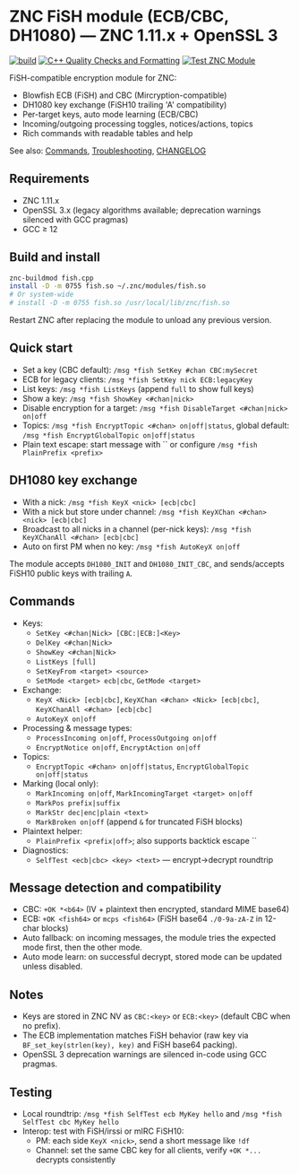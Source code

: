 # ZNC FiSH module (ECB/CBC, DH1080) — ZNC 1.11.x + OpenSSL 3

[![build](https://github.com/ZarTek-Creole/znc-fish/workflows/build/badge.svg)](https://github.com/ZarTek-Creole/znc-fish/actions/workflows/build.yml)
[![C++ Quality Checks and Formatting](https://github.com/ZarTek-Creole/znc-fish/workflows/C++%20Quality%20Checks%20and%20Formatting/badge.svg)](https://github.com/ZarTek-Creole/znc-fish/actions/workflows/Quality_Checks_and_Formatting.yml)
[![Test ZNC Module](https://github.com/ZarTek-Creole/znc-fish/workflows/Test%20ZNC%20Module/badge.svg)](https://github.com/ZarTek-Creole/znc-fish/actions/workflows/test-znc-module.yml)

FiSH-compatible encryption module for ZNC:
- Blowfish ECB (FiSH) and CBC (Mircryption-compatible)
- DH1080 key exchange (FiSH10 trailing 'A' compatibility)
- Per-target keys, auto mode learning (ECB/CBC)
- Incoming/outgoing processing toggles, notices/actions, topics
- Rich commands with readable tables and help

See also: [Commands](docs/COMMANDS.md), [Troubleshooting](docs/TROUBLESHOOTING.md), [CHANGELOG](CHANGELOG.md)

## Requirements
- ZNC 1.11.x
- OpenSSL 3.x (legacy algorithms available; deprecation warnings silenced with GCC pragmas)
- GCC ≥ 12

## Build and install
```bash
znc-buildmod fish.cpp
install -D -m 0755 fish.so ~/.znc/modules/fish.so
# Or system-wide
# install -D -m 0755 fish.so /usr/local/lib/znc/fish.so
```
Restart ZNC after replacing the module to unload any previous version.

## Quick start
- Set a key (CBC default): `/msg *fish SetKey #chan CBC:mySecret`
- ECB for legacy clients: `/msg *fish SetKey nick ECB:legacyKey`
- List keys: `/msg *fish ListKeys` (append `full` to show full keys)
- Show a key: `/msg *fish ShowKey <#chan|nick>`
- Disable encryption for a target: `/msg *fish DisableTarget <#chan|nick> on|off`
- Topics: `/msg *fish EncryptTopic <#chan> on|off|status`, global default: `/msg *fish EncryptGlobalTopic on|off|status`
- Plain text escape: start message with `` or configure `/msg *fish PlainPrefix <prefix>`

## DH1080 key exchange
- With a nick: `/msg *fish KeyX <nick> [ecb|cbc]`
- With a nick but store under channel: `/msg *fish KeyXChan <#chan> <nick> [ecb|cbc]`
- Broadcast to all nicks in a channel (per-nick keys): `/msg *fish KeyXChanAll <#chan> [ecb|cbc]`
- Auto on first PM when no key: `/msg *fish AutoKeyX on|off`

The module accepts `DH1080_INIT` and `DH1080_INIT_CBC`, and sends/accepts FiSH10 public keys with trailing `A`.

## Commands
- Keys:
  - `SetKey <#chan|Nick> [CBC:|ECB:]<Key>`
  - `DelKey <#chan|Nick>`
  - `ShowKey <#chan|Nick>`
  - `ListKeys [full]`
  - `SetKeyFrom <target> <source>`
  - `SetMode <target> ecb|cbc`, `GetMode <target>`
- Exchange:
  - `KeyX <Nick> [ecb|cbc]`, `KeyXChan <#chan> <Nick> [ecb|cbc]`, `KeyXChanAll <#chan> [ecb|cbc]`
  - `AutoKeyX on|off`
- Processing & message types:
  - `ProcessIncoming on|off`, `ProcessOutgoing on|off`
  - `EncryptNotice on|off`, `EncryptAction on|off`
- Topics:
  - `EncryptTopic <#chan> on|off|status`, `EncryptGlobalTopic on|off|status`
- Marking (local only):
  - `MarkIncoming on|off`, `MarkIncomingTarget <target> on|off`
  - `MarkPos prefix|suffix`
  - `MarkStr dec|enc|plain <text>`
  - `MarkBroken on|off` (append `&` for truncated FiSH blocks)
- Plaintext helper:
  - `PlainPrefix <prefix|off>`; also supports backtick escape ``
- Diagnostics:
  - `SelfTest <ecb|cbc> <key> <text>` — encrypt→decrypt roundtrip

## Message detection and compatibility
- CBC: `+OK *<b64>` (IV + plaintext then encrypted, standard MIME base64)
- ECB: `+OK <fish64>` or `mcps <fish64>` (FiSH base64 `./0-9a-zA-Z` in 12-char blocks)
- Auto fallback: on incoming messages, the module tries the expected mode first, then the other mode.
- Auto mode learn: on successful decrypt, stored mode can be updated unless disabled.

## Notes
- Keys are stored in ZNC NV as `CBC:<key>` or `ECB:<key>` (default CBC when no prefix).
- The ECB implementation matches FiSH behavior (raw key via `BF_set_key(strlen(key), key)` and FiSH base64 packing).
- OpenSSL 3 deprecation warnings are silenced in-code using GCC pragmas.

## Testing
- Local roundtrip: `/msg *fish SelfTest ecb MyKey hello` and `/msg *fish SelfTest cbc MyKey hello`
- Interop: test with FiSH/irssi or mIRC FiSH10:
  - PM: each side `KeyX <nick>`, send a short message like `!df`
  - Channel: set the same CBC key for all clients, verify `+OK *...` decrypts consistently
